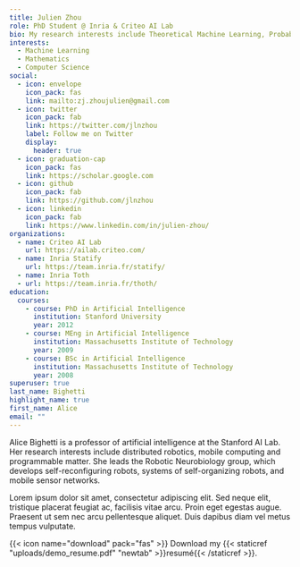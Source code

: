 ```yaml
---
title: Julien Zhou
role: PhD Student @ Inria & Criteo AI Lab
bio: My research interests include Theoretical Machine Learning, Probability and Statistics.
interests:
  - Machine Learning
  - Mathematics
  - Computer Science
social:
  - icon: envelope
    icon_pack: fas
    link: mailto:zj.zhoujulien@gmail.com
  - icon: twitter
    icon_pack: fab
    link: https://twitter.com/jlnzhou
    label: Follow me on Twitter
    display:
      header: true
  - icon: graduation-cap
    icon_pack: fas
    link: https://scholar.google.com
  - icon: github
    icon_pack: fab
    link: https://github.com/jlnzhou
  - icon: linkedin
    icon_pack: fab
    link: https://www.linkedin.com/in/julien-zhou/
organizations:
  - name: Criteo AI Lab
    url: https://ailab.criteo.com/
  - name: Inria Statify
    url: https://team.inria.fr/statify/
  - name: Inria Toth
  - url: https://team.inria.fr/thoth/
education:
  courses:
    - course: PhD in Artificial Intelligence
      institution: Stanford University
      year: 2012
    - course: MEng in Artificial Intelligence
      institution: Massachusetts Institute of Technology
      year: 2009
    - course: BSc in Artificial Intelligence
      institution: Massachusetts Institute of Technology
      year: 2008
superuser: true
last_name: Bighetti
highlight_name: true
first_name: Alice
email: ""
---
```


Alice Bighetti is a professor of artificial intelligence at the Stanford AI Lab. Her research interests include distributed robotics, mobile computing and programmable matter. She leads the Robotic Neurobiology group, which develops self-reconfiguring robots, systems of self-organizing robots, and mobile sensor networks.

Lorem ipsum dolor sit amet, consectetur adipiscing elit. Sed neque elit, tristique placerat feugiat ac, facilisis vitae arcu. Proin eget egestas augue. Praesent ut sem nec arcu pellentesque aliquet. Duis dapibus diam vel metus tempus vulputate.

{{< icon name="download" pack="fas" >}} Download my {{< staticref "uploads/demo_resume.pdf" "newtab" >}}resumé{{< /staticref >}}.
